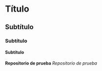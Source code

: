 # Título
## Subtítulo
### Subtítulo
#### Subtítulo

**Repositorio de prueba**
*Repositorio de prueba*
